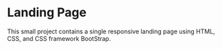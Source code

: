 # Landing Page


This small project contains a single responsive landing page using HTML, CSS, and CSS framework BootStrap.

